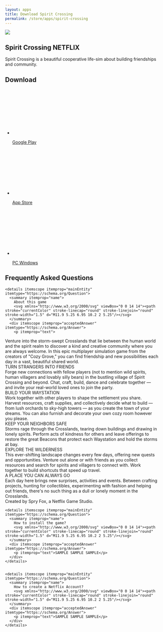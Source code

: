 ```yaml
---
layout: apps
title: Download Spirit Crossing
permalink: /store/apps/spirit-crossing
---
```

<section class="section games">
<div class="game-detail module">
<img src="https://play-lh.googleusercontent.com/mOuiDuIgrbLKZD6dfKW2kjL9gyDN24LoJKyehnPOPG06keHi8-05VpxbRvrW14IeMYw=s200-rw"/>
<h2>Spirit Crossing NETFLIX</h2>
<p>Spirit Crossing is a beautiful cooperative life-sim about building friendships and community.</p>
</div>
<div class="game-download">
<h2>Download</h2>
<ul>
<li><a class="button" href="https://play.google.com/store/apps/details?id=com.netflix.NGP.SpiritCrossing" target="_blank"><svg></svg><p>Google Play</p></a></li>
<li><a class="button" href="https://play.google.com/store/apps/details?id=com.netflix.NGP.SpiritCrossing" target="_blank"><svg></svg><p>App Store</p></a></li>
<li><a class="button" href="https://ldplayer.net/?n=33827564&utm_source=lnk.bio&utm_medium=aff&utm_campaign=aff33827564" target="_blank"><svg></svg><p>PC Windows</p></a></li>
</ul>
</div>
<section class="game-faq" itemscope itemtype="https://schema.org/FAQPage">
<h2>Frequently Asked Questions</h2>
    
    <details itemscope itemprop="mainEntity" itemtype="https://schema.org/Question">
      <summary itemprop="name">
        About this game
        <svg xmlns="http://www.w3.org/2000/svg" viewBox="0 0 14 14"><path stroke="currentColor" stroke-linecap="round" stroke-linejoin="round" stroke-width="1.5" d="M11.9 5.25 6.95 10.2 2 5.25"/></svg>
      </summary>
      <div itemscope itemprop="acceptedAnswer" itemtype="https://schema.org/Answer">
        <p itemprop="text">
Venture into the storm-swept Crosslands that lie between the human world and the spirit realm to discover a kind and creative community where you are always welcome. In this epic multiplayer simulation game from the creators of "Cozy Grove," you can find friendship and new possibilities each day in a vast, beautiful shared world.
<br>
TURN STRANGERS INTO FRIENDS
<br>
Forge new connections with fellow players (not to mention wild spirits, human villagers and lovably silly bears) in the bustling village of Spirit Crossing and beyond. Chat, craft, build, dance and celebrate together — and invite your real-world loved ones to join the party.
<br>
BUILD YOUR WAYSTATION
<br>
Work together with other players to shape the settlement you share. Harvest resources, craft supplies, and collectively decide what to build — from lush orchards to sky-high towers — as you create the town of your dreams. You can also furnish and decorate your own cozy room however you please.
<br>
KEEP YOUR NEIGHBORS SAFE
<br>
Storms rage through the Crosslands, tearing down buildings and drawing in lonely spirits. Perform acts of kindness for others and leave offerings to restore the great Beacons that protect each Waystation and hold the storms at bay.
<br>
EXPLORE THE WILDERNESS
<br>
This ever-shifting landscape changes every few days, offering new quests and opportunities. Venture out alone or with friends as you collect resources and search for spirits and villagers to connect with. Work together to build shortcuts that speed up travel.
<br>
A PLACE YOU CAN ALWAYS GO
<br>
Each day here brings new surprises, activities and events. Between crafting projects, hunting for collectibles, experimenting with fashion and helping out friends, there's no such thing as a dull or lonely moment in the Crosslands.
<br>
Created by Spry Fox, a Netflix Game Studio.
</p>
      </div>
    </details>

    <details itemscope itemprop="mainEntity" itemtype="https://schema.org/Question">
      <summary itemprop="name">
        How to install the game?
        <svg xmlns="http://www.w3.org/2000/svg" viewBox="0 0 14 14"><path stroke="currentColor" stroke-linecap="round" stroke-linejoin="round" stroke-width="1.5" d="M11.9 5.25 6.95 10.2 2 5.25"/></svg>
      </summary>
      <div itemscope itemprop="acceptedAnswer" itemtype="https://schema.org/Answer">
        <p itemprop="text">SAMPLE SAMPLE SAMPLE</p>
      </div>
    </details>


    <details itemscope itemprop="mainEntity" itemtype="https://schema.org/Question">
      <summary itemprop="name">
        How to create a Netflix Account?
        <svg xmlns="http://www.w3.org/2000/svg" viewBox="0 0 14 14"><path stroke="currentColor" stroke-linecap="round" stroke-linejoin="round" stroke-width="1.5" d="M11.9 5.25 6.95 10.2 2 5.25"/></svg>
      </summary>
      <div itemscope itemprop="acceptedAnswer" itemtype="https://schema.org/Answer">
        <p itemprop="text">SAMPLE SAMPLE SAMPLE</p>
      </div>
    </details>
</section>